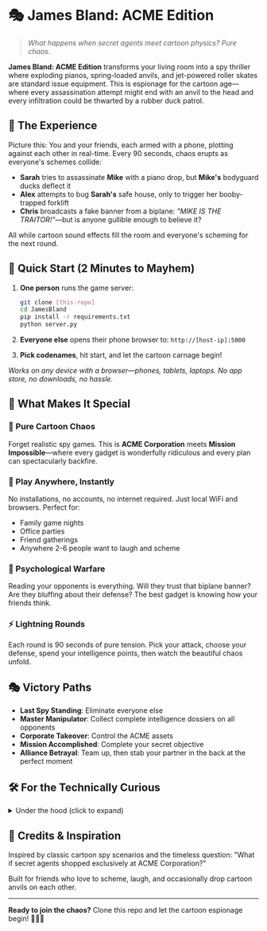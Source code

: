# 🎭 James Bland: ACME Edition

> *What happens when secret agents meet cartoon physics? Pure chaos.*

**James Bland: ACME Edition** transforms your living room into a spy thriller where exploding pianos, spring-loaded anvils, and jet-powered roller skates are standard issue equipment. This is espionage for the cartoon age—where every assassination attempt might end with an anvil to the head and every infiltration could be thwarted by a rubber duck patrol.

## 🎯 The Experience

Picture this: You and your friends, each armed with a phone, plotting against each other in real-time. Every 90 seconds, chaos erupts as everyone's schemes collide:

- **Sarah** tries to assassinate **Mike** with a piano drop, but **Mike's** bodyguard ducks deflect it
- **Alex** attempts to bug **Sarah's** safe house, only to trigger her booby-trapped forklift
- **Chris** broadcasts a fake banner from a biplane: *"MIKE IS THE TRAITOR!"*—but is anyone gullible enough to believe it?

All while cartoon sound effects fill the room and everyone's scheming for the next round.

## 🚀 Quick Start (2 Minutes to Mayhem)

1. **One person** runs the game server:
   ```bash
   git clone [this-repo]
   cd JamesBland
   pip install -r requirements.txt
   python server.py
   ```

2. **Everyone else** opens their phone browser to: `http://[host-ip]:5000`

3. **Pick codenames**, hit start, and let the cartoon carnage begin!

*Works on any device with a browser—phones, tablets, laptops. No app store, no downloads, no hassle.*

## 🎪 What Makes It Special

### 🎨 Pure Cartoon Chaos
Forget realistic spy games. This is **ACME Corporation** meets **Mission Impossible**—where every gadget is wonderfully ridiculous and every plan can spectacularly backfire.

### 📱 Play Anywhere, Instantly  
No installations, no accounts, no internet required. Just local WiFi and browsers. Perfect for:
- Family game nights
- Office parties  
- Friend gatherings
- Anywhere 2-6 people want to laugh and scheme

### 🧠 Psychological Warfare
Reading your opponents is everything. Will they trust that biplane banner? Are they bluffing about their defense? The best gadget is knowing how your friends think.

### ⚡ Lightning Rounds
Each round is 90 seconds of pure tension. Pick your attack, choose your defense, spend your intelligence points, then watch the beautiful chaos unfold.

## 🎭 Victory Paths

- **Last Spy Standing**: Eliminate everyone else
- **Master Manipulator**: Collect complete intelligence dossiers on all opponents  
- **Corporate Takeover**: Control the ACME assets
- **Mission Accomplished**: Complete your secret objective
- **Alliance Betrayal**: Team up, then stab your partner in the back at the perfect moment

## 🛠️ For the Technically Curious

<details>
<summary>Under the hood (click to expand)</summary>

**Built with:** Python Flask + WebSockets for real-time multiplayer magic  
**Runs on:** Any device with a modern browser  
**Network:** Local WiFi only—no internet required  
**Performance:** Optimized for mobile devices  

**Project Structure:**
- `docs/` - Complete game design and rules
- `static/` - All web assets (CSS, JS, images, audio)  
- `server.py` - The game engine
- `tests/` - Comprehensive test suite

</details>

## 🎵 Credits & Inspiration

Inspired by classic cartoon spy scenarios and the timeless question: "What if secret agents shopped exclusively at ACME Corporation?"

Built for friends who love to scheme, laugh, and occasionally drop cartoon anvils on each other.

---

**Ready to join the chaos?** Clone this repo and let the cartoon espionage begin! 🕵️‍♂️💥

